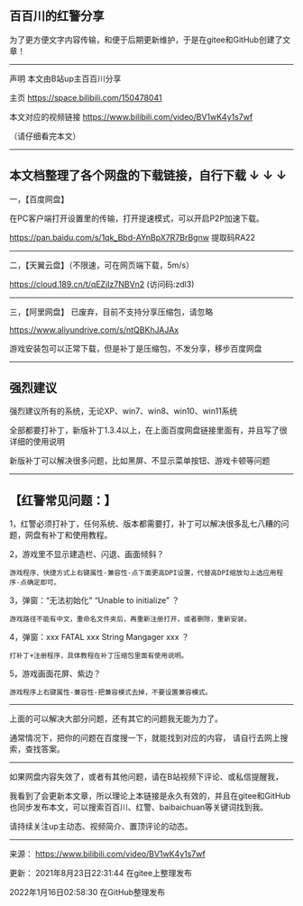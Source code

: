

百百川的红警分享
-----------
为了更方便文字内容传输，和便于后期更新维护，于是在gitee和GitHub创建了文章！

---------------------------------

声明
本文由B站up主百百川分享

主页 https://space.bilibili.com/150478041

本文对应的视频链接 https://www.bilibili.com/video/BV1wK4y1s7wf

（请仔细看完本文）

---------------------------------

本文档整理了各个网盘的下载链接，自行下载 ↓ ↓ ↓
-----------

一，【百度网盘】

在PC客户端打开设置里的传输，打开提速模式，可以开启P2P加速下载。

https://pan.baidu.com/s/1qk_Bbd-AYnBpX7R7BrBgnw
提取码RA22

---------------------------------

二，【天翼云盘】（不限速，可在网页端下载，5m/s）

https://cloud.189.cn/t/qEZjIz7NBVn2
 (访问码:zdl3)

---------------------------------

三，【阿里网盘】 已废弃，目前不支持分享压缩包，请忽略

https://www.aliyundrive.com/s/ntQBKhJAJAx

游戏安装包可以正常下载，但是补丁是压缩包，不发分享，移步百度网盘

---------------------------------


强烈建议
-----------
强烈建议所有的系统，无论XP、win7、win8、win10、win11系统

全部都要打补丁，新版补丁1.3.4以上，在上面百度网盘链接里面有，并且写了很详细的使用说明

新版补丁可以解决很多问题，比如黑屏、不显示菜单按钮、游戏卡顿等问题

---------------------------------

【红警常见问题：】
-----------
1，红警必须打补丁，任何系统、版本都需要打，补丁可以解决很多乱七八糟的问题，网盘有补丁和使用教程。

2，游戏里不显示建造栏、闪退、画面倾斜？

	游戏程序、快捷方式上右键属性-兼容性-点下面更高DPI设置，代替高DPI缩放勾上选应用程序-点确定即可。

3，弹窗：“无法初始化” “Unable to initialize” ？

	游戏路径不能有中文，重命名文件夹后，再重新注册打开，或者删除，重新安装。

4，弹窗：xxx FATAL xxx String Mangager xxx ？

	打补丁+注册程序，具体教程在补丁压缩包里面有使用说明。

5，游戏画面花屏、紫边？

	游戏程序上右键属性-兼容性-把兼容模式去掉，不要设置兼容模式。

---------------------------------

上面的可以解决大部分问题，还有其它的问题我无能为力了。

通常情况下，把你的问题在百度搜一下，就能找到对应的内容，
请自行去网上搜索，查找答案。

---------------------------------

如果网盘内容失效了，或者有其他问题，请在B站视频下评论、或私信提醒我，

我看到了会更新本文章，所以理论上本链接是永久有效的，并且在gitee和GitHub也同步发布本文，可以搜索百百川、红警、baibaichuan等关键词找到我。

请持续关注up主动态、视频简介、置顶评论的动态。

---------------------------------

来源：
https://www.bilibili.com/video/BV1wK4y1s7wf

更新：
2021年8月23日22:31:44 在gitee上整理发布

2022年1月16日02:58:30 在GitHub整理发布

